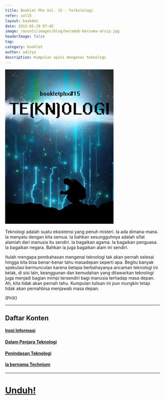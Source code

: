 ```yaml
---
title: Booklet Phx Vol. 15 - Te(kn)ologi
refer: vol15
layout: bookdes
date: 2015-05-29 07:45
image: /assets/images/blog/beradab-bersama-arsip.jpg
headerImage: false
tag:
category: booklet
author: aditya
description: Kumpulan opini mengenai teknologi
---
```


<img class="image" src="/assets/images/cover/booklet15.jpg" alt="__" height="500px">

Teknologi adalah suatu eksistensi yang penuh misteri. Ia ada dimana-mana. Ia menyatu dengan kita semua. Ia bahkan sesungguhnya adalah sifat alamiah dari manusia itu sendiri. Ia bagaikan agama. Ia bagaikan penguasa. Ia bagaikan negara. Bahkan ia juga bagaikan alam ini sendiri.

Itulah mengapa pembahasan mengenai teknologi tak akan pernah selesai hingga kita bisa benar-benar tahu masadepan seperti apa. Begitu banyak spekulasi bermunculan karena betapa berbahayanya ancaman teknologi ini kelak, di sisi lain, keanggunan dan kemudahan yang ditawarkan teknologi juga menjadi bagian mimpi tersendiri bagi manusia terhadap masa depan. Ah, kita tidak akan pernah tahu. Kumpulan tulisan ini pun mungkin tetap tidak akan pernahbisa menjawab masa depan.

(PHX)

***

## Daftar Konten

#### [Ironi Informasi][1]

#### [Dalam Penjara Teknologi][2]

#### [Penindasan Teknologi][3]

#### [Ia bernama Technium][4]

[1]: http://phoenixfin.me/ironi-informasi
[2]: http://phoenixfin.me/dalam-penjara-teknologi
[3]: http://phoenixfin.me/penindasan-teknologi
[4]: http://phoenixfin.me/ia-bernama-technium

***

# [Unduh!][akses]

[akses]: https://issuu.com/Aditya-FiniarelPhoenix/docs/_15_te_kn_ologi